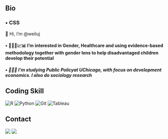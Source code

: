 ## Bio
<p>
<h3>&bull; CSS</h3> 👋 Hi, I’m @weiluj
<h4>&bull; 👩🏻‍💻📈📊 I’m interested in Gender, Healthcare and using evidence-based methodology together with gender lens to help disadvantaged children develop their potential</h4>
<h5>&bull; 👩🏻‍🎓 I’m studying Public Policyat UChicago, with focus on development economics. I also do sociology research</h5>

## Coding Skill
<p>
  <img alt = "R" src = "https://img.shields.io/badge/-R-276DC3?logo=r&logoColor=white&style=for-the-badge&logoWidth=30" />
  <img alt = "Python" src = "https://img.shields.io/badge/-Python-3776AB?logo=python&logoColor=white&style=for-the-badge" />
  <img alt = "Git" src = "https://img.shields.io/badge/-Git-F05032?logo=git&logoColor=white&style=for-the-badge" />
  <img alt = "Tableau" src = "https://img.shields.io/badge/Tableau-E97627?style=for-the-badge&logo=Tableau&logoColor=white" />

  ## Contact
  <a href = "mailto:weiluj@uchicago.edu"><img src = "https://img.shields.io/badge/Gmail-D14836?style=for-the-badge&logo=gmail&logoColor=white"></a>
  <a href = "https://www.linkedin.com/in/mia-j/"><img src = "https://img.shields.io/badge/LinkedIn-0077B5?style=for-the-badge&logo=linkedin&logoColor=white"></a>
<!---
weiluj/weiluj is a ✨ special ✨ repository because its `README.md` (this file) appears on your GitHub profile.
You can click the Preview link to take a look at your changes.
--->
